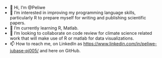 - 👋 Hi, I’m @Peliwe
- 👀 I’m interested in improving my programming language skills, particularly R to prepare myself for writing and publishing scientific papers.
- 🌱 I’m currently learning R, Matlab.
- 💞️ I’m looking to collaborate on code review for climate science related work that will make use of R or matlab for data visualizations.
- 📫 How to reach me, on LinkedIn as https://www.linkedin.com/in/peliwe-jubase-pj005/ and here on GitHub.

<!---
Peliwe/Peliwe is a ✨ special ✨ repository because its `README.md` (this file) appears on your GitHub profile.
You can click the Preview link to take a look at your changes.
--->
